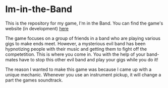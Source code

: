 # Im-in-the-Band

This is the repository for my game, I'm in the Band. You can find the game's website (in development) [here](https://asteroiddown.github.io/Im-in-the-Band/)

The game focuses on a group of friends in a band who are playing various gigs to make ends meet. However, a mysterious evil band has been hypnotizing people with their music and getting them to fight off the competetition. This is where you come in. You with the help of your band-mates have to stop this other evil band and play your gigs while you do it!

The reason I wanted to make this game was because I came up with a unique mechanic. Whenever you use an instrument pickup, it will change a part the games soundtrack.
